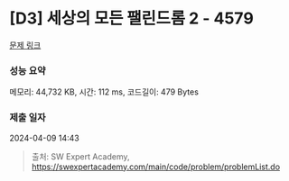 # [D3] 세상의 모든 팰린드롬 2 - 4579 

[문제 링크](https://swexpertacademy.com/main/code/problem/problemDetail.do?contestProbId=AWQAz7IqAH8DFAWh) 

### 성능 요약

메모리: 44,732 KB, 시간: 112 ms, 코드길이: 479 Bytes

### 제출 일자

2024-04-09 14:43



> 출처: SW Expert Academy, https://swexpertacademy.com/main/code/problem/problemList.do